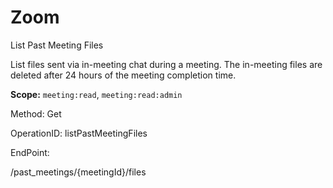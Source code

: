 #     Zoom


List Past Meeting Files

List files sent via in-meeting chat during a meeting. The in-meeting files are deleted after 24 hours of the meeting completion time. 

**Scope:** `meeting:read`, `meeting:read:admin`
 

Method: Get

OperationID: listPastMeetingFiles

EndPoint:

/past_meetings/{meetingId}/files

